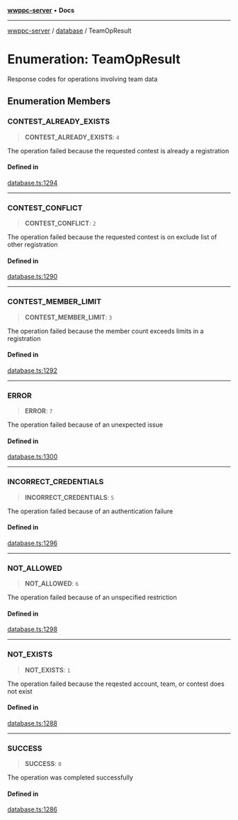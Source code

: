 [**wwppc-server**](../../README.md) • **Docs**

***

[wwppc-server](../../modules.md) / [database](../README.md) / TeamOpResult

# Enumeration: TeamOpResult

Response codes for operations involving team data

## Enumeration Members

### CONTEST\_ALREADY\_EXISTS

> **CONTEST\_ALREADY\_EXISTS**: `4`

The operation failed because the requested contest is already a registration

#### Defined in

[database.ts:1294](https://github.com/WWPPC/WWPPC-server/blob/64a61903b5a0f4aa306afe641a1ba5b173736b1a/src/database.ts#L1294)

***

### CONTEST\_CONFLICT

> **CONTEST\_CONFLICT**: `2`

The operation failed because the requested contest is on exclude list of other registration

#### Defined in

[database.ts:1290](https://github.com/WWPPC/WWPPC-server/blob/64a61903b5a0f4aa306afe641a1ba5b173736b1a/src/database.ts#L1290)

***

### CONTEST\_MEMBER\_LIMIT

> **CONTEST\_MEMBER\_LIMIT**: `3`

The operation failed because the member count exceeds limits in a registration

#### Defined in

[database.ts:1292](https://github.com/WWPPC/WWPPC-server/blob/64a61903b5a0f4aa306afe641a1ba5b173736b1a/src/database.ts#L1292)

***

### ERROR

> **ERROR**: `7`

The operation failed because of an unexpected issue

#### Defined in

[database.ts:1300](https://github.com/WWPPC/WWPPC-server/blob/64a61903b5a0f4aa306afe641a1ba5b173736b1a/src/database.ts#L1300)

***

### INCORRECT\_CREDENTIALS

> **INCORRECT\_CREDENTIALS**: `5`

The operation failed because of an authentication failure

#### Defined in

[database.ts:1296](https://github.com/WWPPC/WWPPC-server/blob/64a61903b5a0f4aa306afe641a1ba5b173736b1a/src/database.ts#L1296)

***

### NOT\_ALLOWED

> **NOT\_ALLOWED**: `6`

The operation failed because of an unspecified restriction

#### Defined in

[database.ts:1298](https://github.com/WWPPC/WWPPC-server/blob/64a61903b5a0f4aa306afe641a1ba5b173736b1a/src/database.ts#L1298)

***

### NOT\_EXISTS

> **NOT\_EXISTS**: `1`

The operation failed because the reqested account, team, or contest does not exist

#### Defined in

[database.ts:1288](https://github.com/WWPPC/WWPPC-server/blob/64a61903b5a0f4aa306afe641a1ba5b173736b1a/src/database.ts#L1288)

***

### SUCCESS

> **SUCCESS**: `0`

The operation was completed successfully

#### Defined in

[database.ts:1286](https://github.com/WWPPC/WWPPC-server/blob/64a61903b5a0f4aa306afe641a1ba5b173736b1a/src/database.ts#L1286)
